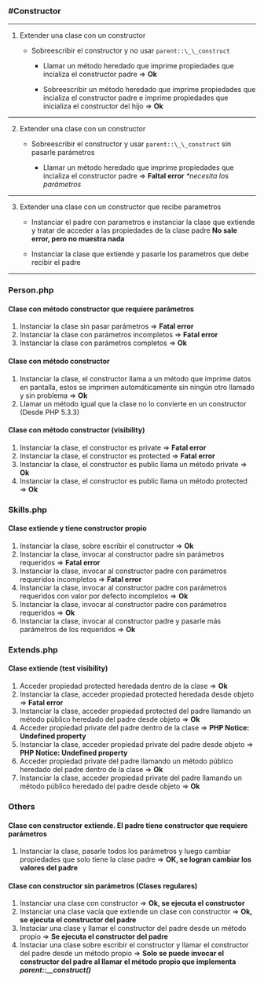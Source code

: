 ### \#Constructor

---

1. Extender una clase con un constructor

   - Sobreescribir el constructor y no usar `parent::\_\_construct`

     - Llamar un método heredado que imprime propiedades que incializa el constructor padre => **Ok**

     - Sobreescribir un método heredado que imprime propiedades que incializa el constructor padre e imprime propiedades que inicializa el constructor del hijo => **Ok**

---

2. Extender una clase con un constructor

   - Sobreescribir el constructor y usar `parent::\_\_construct` sin pasarle parámetros

     - Llamar un método heredado que imprime propiedades que incializa el constructor padre => **Faltal error** _\*necesita los parámetros_

---

3. Extender una clase con un constructor que recibe parametros

   - Instanciar el padre con parametros e instanciar la clase que extiende y tratar de acceder a las propiedades de la clase padre **No sale error, pero no muestra nada**

   - Instanciar la clase que extiende y pasarle los parametros que debe recibir el padre


------

### Person.php

#### Clase con método constructor que requiere parámetros
1. Instanciar la clase sin pasar parámetros => **Fatal error**
2. Instanciar la clase con parámetros incompletos => **Fatal error**
3. Instanciar la clase con parámetros completos => **Ok**

#### Clase con método constructor
1. Instanciar la clase, el constructor llama a un método que imprime datos en pantalla, estos se imprimen automáticamente sin ningún otro llamado y sin problema => **Ok**
2. Llamar un método igual que la clase no lo convierte en un constructor (Desde PHP 5.3.3)


#### Clase con método constructor (visibility)
1. Instanciar la clase, el constructor es private => **Fatal error**
2. Instanciar la clase, el constructor es protected => **Fatal error**
3. Instanciar la clase, el constructor es public llama un método private => **Ok**
4. Instanciar la clase, el constructor es public llama un método protected => **Ok**


### Skills.php

#### Clase extiende y tiene constructor propio
1. Instanciar la clase, sobre escribir el constructor => **Ok**
2. Instanciar la clase, invocar al constructor padre sin parámetros requeridos => **Fatal error**
3. Instanciar la clase, invocar al constructor padre con parámetros requeridos incompletos => **Fatal error**
4. Instanciar la clase, invocar al constructor padre con parámetros requeridos con valor por defecto incompletos => **Ok**
5. Instanciar la clase, invocar al constructor padre con parámetros requeridos => **Ok**
6. Instanciar la clase, invocar al constructor padre y pasarle más parámetros de los requeridos => **Ok**


### Extends.php

#### Clase extiende (test visibility)
1. Acceder propiedad protected heredada dentro de la clase => **Ok**
2. Instanciar la clase, acceder propiedad protected heredada desde objeto => **Fatal error**
3. Instanciar la clase, acceder propiedad protected del padre llamando un método público heredado del padre desde objeto => **Ok**
4. Acceder propiedad private del padre dentro de la clase => **PHP Notice: Undefined property**
5. Instanciar la clase, acceder propiedad private del padre desde objeto => **PHP Notice: Undefined property**
6. Acceder propiedad private del padre llamando un método público heredado del padre dentro de la clase => **Ok**
7. Instanciar la clase, acceder propiedad private del padre llamando un método público heredado del padre desde objeto => **Ok**


### Others

#### Clase con constructor extiende. El padre tiene constructor que requiere parámetros
1. Instanciar la clase, pasarle todos los parámetros y luego cambiar propiedades que solo tiene la clase padre => **OK, se logran cambiar los valores del padre**

#### Clase con constructor sin parámetros (Clases regulares)
1. Instanciar una clase con constructor => **Ok, se ejecuta el constructor**
2. Instanciar una clase vacía que extiende un clase con constructor => **Ok, se ejecuta el constructor del padre**
3. Instaciar una clase y llamar el constructor del padre desde un método propio => **Se ejecuta el constructor del padre**
4. Instaciar una clase sobre escribir el constructor y llamar el constructor del padre desde un método propio =>
**Solo se puede invocar el constructor del padre al llamar el método propio que implementa *parent::__construct()***







